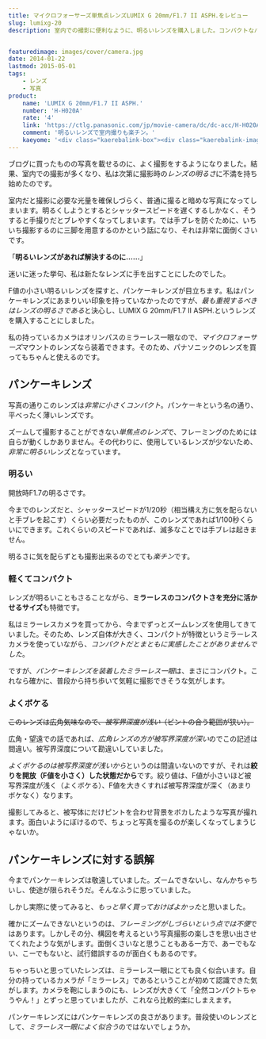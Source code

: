 ```yaml
---
title: マイクロフォーサーズ単焦点レンズLUMIX G 20mm/F1.7 II ASPH.をレビュー
slug: lumixg-20
description: 室内での撮影に便利なように、明るいレンズを購入しました。コンパクトなパンケーキレンズなので、ミラーレス一眼との相性もいいです。開放F1.7なので、シャッタースピードを早くしても光量が確保できるので、手ブレを抑えて撮影ができます。


featuredimage: images/cover/camera.jpg
date: 2014-01-22
lastmod: 2015-05-01
tags: 
    - レンズ
    - 写真
product:
    name: 'LUMIX G 20mm/F1.7 II ASPH.'
    number: 'H-H020A'
    rate: '4'
    link: 'https://ctlg.panasonic.com/jp/movie-camera/dc/dc-acc/H-H020A.html'
    comment: '明るいレンズで室内撮りも楽チン。'
    kaeyome: '<div class="kaerebalink-box"><div class="kaerebalink-image"><a href="https://www.amazon.co.jp/exec/obidos/ASIN/B00DNU9D84/illusionspace-22/ref=nosim/" rel="nofollow" target="_blank"><img src="https://ecx.images-amazon.com/images/I/51jPQSkhxFL._SL160_.jpg" style="border: none;" /></a></div><div class="kaerebalink-info"><div class="kaerebalink-name"><a href="https://www.amazon.co.jp/exec/obidos/ASIN/B00DNU9D84/illusionspace-22/ref=nosim/" rel="nofollow" target="_blank">Panasonic マイクロフォーサーズ用 交換レンズ  LUMIX G 20mm/F1.7 II ASPH パンケーキレンズ ブラック H-H020A-K</a><div class="kaerebalink-powered-date">posted with <a href="https://kaereba.com" rel="nofollow" target="_blank">カエレバ</a></div></div><div class="kaerebalink-detail"> パナソニック 2013-07-11    </div><div class="kaerebalink-link1"><div class="shoplinkamazon"><a href="https://www.amazon.co.jp/gp/search?keywords=H-H020A&__mk_ja_JP=%83J%83%5E%83J%83i&tag=illusionspace-22" rel="nofollow" target="_blank" title="アマゾン" >Amazonで購入</a></div><div class="shoplinkrakuten"><a href="https://hb.afl.rakuten.co.jp/hgc/0e95387f.f2aef20d.0e953880.25e412bd/?pc=http%3A%2F%2Fsearch.rakuten.co.jp%2Fsearch%2Fmall%2FH-H020A%2F-%2Ff.1-p.1-s.1-sf.0-st.A-v.2%3Fx%3D0%26scid%3Daf_ich_link_urltxt%26m%3Dhttp%3A%2F%2Fm.rakuten.co.jp%2F" rel="nofollow" target="_blank" title="楽天市場" >楽天市場で購入</a></div></div></div><div class="booklink-footer" style="clear: left"></div></div>'
---
```


ブログに買ったものの写真を載せるのに、よく撮影をするようになりました。結果、室内での撮影が多くなり、私は次第に撮影時の<em>レンズの明るさ</em>に不満を持ち始めたのです。

室内だと撮影に必要な光量を確保しづらく、普通に撮ると暗めな写真になってしまいます。明るくしようとするとシャッタースピードを遅くするしかなく、そうすると手撮りだとブレやすくなってしまいます。では手ブレを防ぐために、いちいち撮影するのに三脚を用意するのかという話になり、それは非常に面倒くさいです。

「<strong>明るいレンズがあれば解決するのに……</strong>」

迷いに迷った挙句、私は新たなレンズに手を出すことにしたのでした。

F値の小さい明るいレンズを探すと、パンケーキレンズが目立ちます。私はパンケーキレンズにあまりいい印象を持っていなかったのですが、<em>最も重視するべきはレンズの明るさである</em>と決心し、LUMIX G 20mm/F1.7 II ASPH.というレンズを購入することにしました。

私の持っているカメラはオリンパスのミラーレス一眼なので、<em>マイクロフォーサーズ</em>マウントのレンズなら装着できます。そのため、パナソニックのレンズを買ってもちゃんと使えるのです。


## パンケーキレンズ


写真の通りこのレンズは<em>非常に小さくコンパクト</em>。パンケーキという名の通り、平べったく薄いレンズです。

ズームして撮影することができない<em>単焦点のレンズ</em>で、フレーミングのためには自らが動くしかありません。その代わりに、使用しているレンズが少ないため、<em>非常に明るい</em>レンズとなっています。


### 明るい


開放時F1.7の明るさです。

今までのレンズだと、シャッタースピードが1/20秒（相当構え方に気を配らないと手ブレを起こす）くらい必要だったものが、このレンズであれば1/100秒くらいにできます。これくらいのスピードであれば、滅多なことでは手ブレは起きません。

明るさに気を配らずとも撮影出来るのでとても<em>楽チン</em>です。


### 軽くてコンパクト


レンズが明るいこともさることながら、<strong>ミラーレスのコンパクトさを充分に活かせるサイズ</strong>も特徴です。

私はミラーレスカメラを買ってから、今までずっとズームレンズを使用してきていました。そのため、レンズ自体が大きく、コンパクトが特徴というミラーレスカメラを使っていながら、<em>コンパクトだとまともに実感したことがありませんでした</em>。

ですが、<em>パンケーキレンズを装着したミラーレス一眼</em>は、まさにコンパクト。これなら確かに、普段から持ち歩いて気軽に撮影できそうな気がします。


### よくボケる


<del datetime="2014-02-01T16:02:13+00:00">このレンズは広角気味なので、<em>被写界深度が浅い</em>（ピントの合う範囲が狭い）。</del>

広角・望遠での話であれば、<em>広角レンズの方が被写界深度が深い</em>のでこの記述は間違い。被写界深度について勘違いしていました。

<em>よくボケるのは被写界深度が浅いから</em>というのは間違いないのですが、それは<strong>絞りを開放（F値を小さく）した状態だから</strong>です。絞り値は、F値が小さいほど被写界深度が浅く（よくボケる）、F値を大きくすれば被写界深度が深く（あまりボケなく）なります。

撮影してみると、被写体にだけピントを合わせ背景をボカしたような写真が撮れます。面白いようにぼけるので、ちょっと写真を撮るのが楽しくなってしまうじゃないか。


## パンケーキレンズに対する誤解


今までパンケーキレンズは敬遠していました。ズームできないし、なんかちゃちいし、使途が限られそうだ。そんなふうに思っていました。

しかし実際に使ってみると、<em>もっと早く買っておけばよかった</em>と思いました。

確かにズームできないというのは、<em>フレーミングがしづらいという点では不便</em>ではあります。しかしその分、構図を考えるという写真撮影の楽しさを思い出させてくれたような気がします。面倒くさいなと思うこともある一方で、あーでもない、こーでもないと、試行錯誤するのが面白くもあるのです。

ちゃっちいと思っていたレンズは、ミラーレス一眼にとても良く似合います。自分の持っているカメラが「ミラーレス」であるということが初めて認識できた気がします。カメラを鞄にしまうのにも、レンズが大きくて「全然コンパクトちゃうやん！」とずっと思っていましたが、これなら比較的楽にしまえます。

パンケーキレンズにはパンケーキレンズの良さがあります。普段使いのレンズとして、<em>ミラーレス一眼によく似合う</em>のではないでしょうか。


  